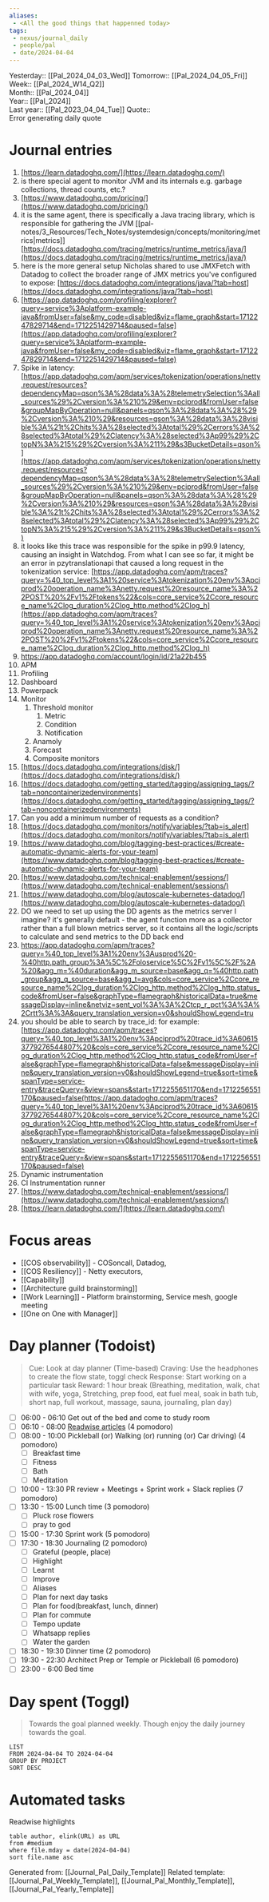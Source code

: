 ```yaml
---
aliases:
 - <All the good things that happenned today>
tags:
 - nexus/journal_daily
 - people/pal
 - date/2024-04-04
---
```


Yesterday:: [[Pal_2024_04_03_Wed]] 
Tomorrow:: [[Pal_2024_04_05_Fri]]  
Week:: [[Pal_2024_W14_Q2]]  
Month:: [[Pal_2024_04]]  
Year::  [[Pal_2024]]  
Last year::  [[Pal_2023_04_04_Tue]] 
Quote::  
Error generating daily quote


# Journal entries 
1. [https://learn.datadoghq.com/](https://learn.datadoghq.com/) 
2. is there special agent to monitor JVM and its internals e.g. garbage collections, thread counts, etc.?
3. [https://www.datadoghq.com/pricing/](https://www.datadoghq.com/pricing/)
4. it is the same agent, there is specifically a Java tracing library, which is responsible for gathering the JVM [[pal-notes/3_Resources/Tech_Notes/systemdesign/concepts/monitoring/metrics|metrics]] [https://docs.datadoghq.com/tracing/metrics/runtime_metrics/java/](https://docs.datadoghq.com/tracing/metrics/runtime_metrics/java/)
5. here is the more general setup Nicholas shared to use JMXFetch with Datadog to collect the broader range of JMX metrics you've configured to expose: [https://docs.datadoghq.com/integrations/java/?tab=host](https://docs.datadoghq.com/integrations/java/?tab=host)
6. [https://app.datadoghq.com/profiling/explorer?query=service%3Aplatform-example-java&fromUser=false&my_code=disabled&viz=flame_graph&start=1712247829714&end=1712251429714&paused=false](https://app.datadoghq.com/profiling/explorer?query=service%3Aplatform-example-java&fromUser=false&my_code=disabled&viz=flame_graph&start=1712247829714&end=1712251429714&paused=false)
7. Spike in latency: [https://app.datadoghq.com/apm/services/tokenization/operations/netty.request/resources?dependencyMap=qson%3A%28data%3A%28telemetrySelection%3Aall_sources%29%2Cversion%3A%210%29&env=pciprod&fromUser=false&groupMapByOperation=null&panels=qson%3A%28data%3A%28%29%2Cversion%3A%210%29&resources=qson%3A%28data%3A%28visible%3A%21t%2Chits%3A%28selected%3Atotal%29%2Cerrors%3A%28selected%3Atotal%29%2Clatency%3A%28selected%3Ap99%29%2CtopN%3A%215%29%2Cversion%3A%211%29&s3BucketDetails=qson%](https://app.datadoghq.com/apm/services/tokenization/operations/netty.request/resources?dependencyMap=qson%3A%28data%3A%28telemetrySelection%3Aall_sources%29%2Cversion%3A%210%29&env=pciprod&fromUser=false&groupMapByOperation=null&panels=qson%3A%28data%3A%28%29%2Cversion%3A%210%29&resources=qson%3A%28data%3A%28visible%3A%21t%2Chits%3A%28selected%3Atotal%29%2Cerrors%3A%28selected%3Atotal%29%2Clatency%3A%28selected%3Ap99%29%2CtopN%3A%215%29%2Cversion%3A%211%29&s3BucketDetails=qson%)
8. it looks like this trace was responsible for the spike in p99.9 latency, causing an insight in Watchdog. From what I can see so far, it might be an error in pzytranslationapi that caused a long request in the tokenization service: [https://app.datadoghq.com/apm/traces?query=%40_top_level%3A1%20service%3Atokenization%20env%3Apciprod%20operation_name%3Anetty.request%20resource_name%3A%22POST%20%2Fv1%2Ftokens%22&cols=core_service%2Ccore_resource_name%2Clog_duration%2Clog_http.method%2Clog_h](https://app.datadoghq.com/apm/traces?query=%40_top_level%3A1%20service%3Atokenization%20env%3Apciprod%20operation_name%3Anetty.request%20resource_name%3A%22POST%20%2Fv1%2Ftokens%22&cols=core_service%2Ccore_resource_name%2Clog_duration%2Clog_http.method%2Clog_h)
9. https://app.datadoghq.com/account/login/id/21a22b455 
10. APM 
11. Profiling 
12. Dashboard 
13.  Powerpack 
14. Monitor
	1. Threshold monitor 
		1. Metric 
		2. Condition 
		3. Notification 
	2. Anamoly 
	3. Forecast 
	4. Composite monitors 
15. [https://docs.datadoghq.com/integrations/disk/](https://docs.datadoghq.com/integrations/disk/) 
16. [https://docs.datadoghq.com/getting_started/tagging/assigning_tags/?tab=noncontainerizedenvironments](https://docs.datadoghq.com/getting_started/tagging/assigning_tags/?tab=noncontainerizedenvironments) 
17. Can you add a minimum number of requests as a condition?
18. [https://docs.datadoghq.com/monitors/notify/variables/?tab=is_alert](https://docs.datadoghq.com/monitors/notify/variables/?tab=is_alert)
19. [https://www.datadoghq.com/blog/tagging-best-practices/#create-automatic-dynamic-alerts-for-your-team](https://www.datadoghq.com/blog/tagging-best-practices/#create-automatic-dynamic-alerts-for-your-team)
20. [https://www.datadoghq.com/technical-enablement/sessions/](https://www.datadoghq.com/technical-enablement/sessions/)
21. [https://www.datadoghq.com/blog/autoscale-kubernetes-datadog/](https://www.datadoghq.com/blog/autoscale-kubernetes-datadog/)
22. DO we need to set up using the DD agents as the metrics server I imagine? it's generally default - the agent function more as a collector rather than a full blown metrics server, so it contains all the logic/scripts to calculate and send metrics to the DD back end
23. https://app.datadoghq.com/apm/traces?query=%40_top_level%3A1%20env%3Ausprod%20-%40http.path_group%3A%5C%2Foloservice%5C%2Fv1%5C%2F%2A%20&agg_m=%40duration&agg_m_source=base&agg_q=%40http.path_group&agg_q_source=base&agg_t=avg&cols=core_service%2Ccore_resource_name%2Clog_duration%2Clog_http.method%2Clog_http.status_code&fromUser=false&graphType=flamegraph&historicalData=true&messageDisplay=inline&netviz=sent_vol%3A%3A%2Ctcp_r_pct%3A%3A%2Crtt%3A%3A&query_translation_version=v0&shouldShowLegend=tru
24. you should be able to search by trace_id: for example:  [https://app.datadoghq.com/apm/traces?query=%40_top_level%3A1%20env%3Apciprod%20trace_id%3A606153779276544807%20&cols=core_service%2Ccore_resource_name%2Clog_duration%2Clog_http.method%2Clog_http.status_code&fromUser=false&graphType=flamegraph&historicalData=false&messageDisplay=inline&query_translation_version=v0&shouldShowLegend=true&sort=time&spanType=service-entry&traceQuery=&view=spans&start=1712255651170&end=1712256551170&paused=false(https://app.datadoghq.com/apm/traces?query=%40_top_level%3A1%20env%3Apciprod%20trace_id%3A606153779276544807%20&cols=core_service%2Ccore_resource_name%2Clog_duration%2Clog_http.method%2Clog_http.status_code&fromUser=false&graphType=flamegraph&historicalData=false&messageDisplay=inline&query_translation_version=v0&shouldShowLegend=true&sort=time&spanType=service-entry&traceQuery=&view=spans&start=1712255651170&end=1712256551170&paused=false)
25. Dynamic instrumentation 
26. CI Instrumentation runner
27. [https://www.datadoghq.com/technical-enablement/sessions/](https://www.datadoghq.com/technical-enablement/sessions/)
28. [https://learn.datadoghq.com/](https://learn.datadoghq.com/)


# Focus areas 

 - [[COS observability]] - COSoncall, Datadog, 
 - [[COS Resiliency]] - Netty executors, 
 - [[Capability]]
 - [[Architecture guild brainstorming]]
 - [[Work Learning]] - Platform brainstorming, Service mesh, google meeting 
 - [[One on One with Manager]] 


# Day planner (Todoist)

> Cue: Look at day planner (Time-based)
> Craving: Use the headphones to create the flow state, toggl check
> Response: Start working on a particular task 
> Reward: 1 hour break (Breathing, meditation, walk, chat with wife, yoga, Stretching, prep food, eat fuel meal, soak in bath tub, short nap, full workout, massage, sauna, journaling, plan day)

- [ ] 06:00 - 06:10 Get out of the bed and come to study room
- [ ] 06:10 - 08:00 [Readwise articles](https://reader.readwise.io) (4 pomodoro)
- [ ] 08:00 - 10:00 Pickleball (or) Walking (or) running (or) Car driving) (4 pomodoro)
	- [ ] Breakfast time
	- [ ] Fitness 
	- [ ] Bath 
	- [ ] Meditation
- [ ] 10:00 - 13:30 PR review + Meetings + Sprint work + Slack replies (7 pomodoro)
- [ ] 13:30 - 15:00 Lunch time (3 pomodoro)
	- [ ] Pluck rose flowers
	- [ ] pray to god
- [ ] 15:00 - 17:30 Sprint work (5 pomodoro)
- [ ] 17:30 - 18:30 Journaling  (2 pomodoro)
	- [ ] Grateful (people, place)
	- [ ] Highlight 
	- [ ] Learnt
	- [ ] Improve 
	- [ ] Aliases
	- [ ] Plan for next day tasks 
	- [ ] Plan for food(breakfast, lunch, dinner)
	- [ ] Plan for commute
	- [ ] Tempo update 
	- [ ] Whatsapp replies
	- [ ] Water the garden
- [ ] 18:30 - 19:30 Dinner time (2 pomodoro) 
- [ ] 19:30 - 22:30 Architect Prep or Temple or Pickleball (6 pomodoro)
- [ ] 23:00 - 6:00 Bed time 

# Day spent (Toggl)

> Towards the goal planned weekly. Though enjoy the daily journey towards the goal.  

```toggl
LIST
FROM 2024-04-04 TO 2024-04-04
GROUP BY PROJECT 
SORT DESC
```

# Automated tasks 
Readwise highlights 
```dataview 
table author, elink(URL) as URL
from #medium
where file.mday = date(2024-04-04)
sort file.name asc
```



Generated from: [[Journal_Pal_Daily_Template]]
Related template: [[Journal_Pal_Weekly_Template]], [[Journal_Pal_Monthly_Template]], [[Journal_Pal_Yearly_Template]]